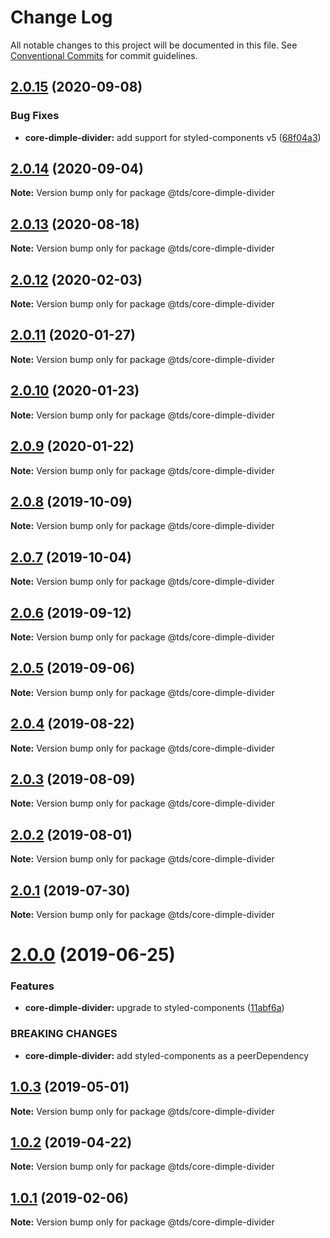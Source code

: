 # Change Log

All notable changes to this project will be documented in this file.
See [Conventional Commits](https://conventionalcommits.org) for commit guidelines.

## [2.0.15](https://github.com/telusdigital/tds/compare/@tds/core-dimple-divider@2.0.14...@tds/core-dimple-divider@2.0.15) (2020-09-08)


### Bug Fixes

* **core-dimple-divider:** add support for styled-components v5 ([68f04a3](https://github.com/telusdigital/tds/commit/68f04a3997b4a4de696a765debbb1d049a1a032e))





## [2.0.14](https://github.com/telusdigital/tds/compare/@tds/core-dimple-divider@2.0.13...@tds/core-dimple-divider@2.0.14) (2020-09-04)

**Note:** Version bump only for package @tds/core-dimple-divider





## [2.0.13](https://github.com/telusdigital/tds/compare/@tds/core-dimple-divider@2.0.12...@tds/core-dimple-divider@2.0.13) (2020-08-18)

**Note:** Version bump only for package @tds/core-dimple-divider





## [2.0.12](https://github.com/telusdigital/tds/compare/@tds/core-dimple-divider@2.0.11...@tds/core-dimple-divider@2.0.12) (2020-02-03)

**Note:** Version bump only for package @tds/core-dimple-divider





## [2.0.11](https://github.com/telusdigital/tds/compare/@tds/core-dimple-divider@2.0.10...@tds/core-dimple-divider@2.0.11) (2020-01-27)

**Note:** Version bump only for package @tds/core-dimple-divider





## [2.0.10](https://github.com/telusdigital/tds/compare/@tds/core-dimple-divider@2.0.9...@tds/core-dimple-divider@2.0.10) (2020-01-23)

**Note:** Version bump only for package @tds/core-dimple-divider





## [2.0.9](https://github.com/telusdigital/tds/compare/@tds/core-dimple-divider@2.0.8...@tds/core-dimple-divider@2.0.9) (2020-01-22)

**Note:** Version bump only for package @tds/core-dimple-divider





## [2.0.8](https://github.com/telusdigital/tds/compare/@tds/core-dimple-divider@2.0.7...@tds/core-dimple-divider@2.0.8) (2019-10-09)

**Note:** Version bump only for package @tds/core-dimple-divider





## [2.0.7](https://github.com/telusdigital/tds/compare/@tds/core-dimple-divider@2.0.6...@tds/core-dimple-divider@2.0.7) (2019-10-04)

**Note:** Version bump only for package @tds/core-dimple-divider





## [2.0.6](https://github.com/telusdigital/tds/compare/@tds/core-dimple-divider@2.0.5...@tds/core-dimple-divider@2.0.6) (2019-09-12)

**Note:** Version bump only for package @tds/core-dimple-divider





## [2.0.5](https://github.com/telusdigital/tds/compare/@tds/core-dimple-divider@2.0.4...@tds/core-dimple-divider@2.0.5) (2019-09-06)

**Note:** Version bump only for package @tds/core-dimple-divider





## [2.0.4](https://github.com/telusdigital/tds/compare/@tds/core-dimple-divider@2.0.3...@tds/core-dimple-divider@2.0.4) (2019-08-22)

**Note:** Version bump only for package @tds/core-dimple-divider





## [2.0.3](https://github.com/telusdigital/tds/compare/@tds/core-dimple-divider@2.0.2...@tds/core-dimple-divider@2.0.3) (2019-08-09)

**Note:** Version bump only for package @tds/core-dimple-divider





## [2.0.2](https://github.com/telusdigital/tds/compare/@tds/core-dimple-divider@2.0.1...@tds/core-dimple-divider@2.0.2) (2019-08-01)

**Note:** Version bump only for package @tds/core-dimple-divider





## [2.0.1](https://github.com/telusdigital/tds/compare/@tds/core-dimple-divider@2.0.0...@tds/core-dimple-divider@2.0.1) (2019-07-30)

**Note:** Version bump only for package @tds/core-dimple-divider





# [2.0.0](https://github.com/telusdigital/tds/compare/@tds/core-dimple-divider@1.0.3...@tds/core-dimple-divider@2.0.0) (2019-06-25)


### Features

* **core-dimple-divider:** upgrade to styled-components ([11abf6a](https://github.com/telusdigital/tds/commit/11abf6a))


### BREAKING CHANGES

* **core-dimple-divider:** add styled-components as a peerDependency





## [1.0.3](https://github.com/telusdigital/tds/compare/@tds/core-dimple-divider@1.0.2...@tds/core-dimple-divider@1.0.3) (2019-05-01)

**Note:** Version bump only for package @tds/core-dimple-divider





## [1.0.2](https://github.com/telusdigital/tds/compare/@tds/core-dimple-divider@1.0.1...@tds/core-dimple-divider@1.0.2) (2019-04-22)

**Note:** Version bump only for package @tds/core-dimple-divider





## [1.0.1](https://github.com/telusdigital/tds/compare/@tds/core-dimple-divider@1.0.0...@tds/core-dimple-divider@1.0.1) (2019-02-06)

**Note:** Version bump only for package @tds/core-dimple-divider
